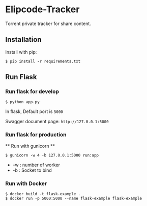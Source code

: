 # Elipcode-Tracker

Torrent private tracker for share content.

## Installation

Install with pip:

```
$ pip install -r requirements.txt
```

## Run Flask
### Run flask for develop
```
$ python app.py
```
In flask, Default port is `5000`

Swagger document page:  `http://127.0.0.1:5000`

### Run flask for production

** Run with gunicorn **

```
$ gunicorn -w 4 -b 127.0.0.1:5000 run:app
```

* -w : number of worker
* -b : Socket to bind


### Run with Docker

```
$ docker build -t flask-example .
$ docker run -p 5000:5000 --name flask-example flask-example 
 
```

